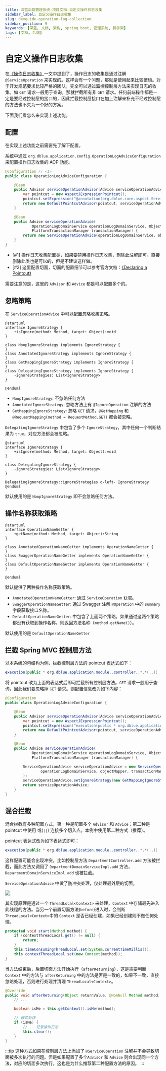 ```yaml
---
title: 深蓝后端管理系统-项目文档-自定义操作日志收集
sidebar_label: 自定义操作日志收集
slug: devguide-operation-log-collection
sidebar_position: 9
keywords: [深蓝, 文档, 架构, spring boot, 管理系统, 脚手架]
tags: [文档, 后端]
---
```


# 自定义操作日志收集

在[《操作日志收集》](/docs/project-docs/use/operation-log-collection)一文中提到了，操作日志的收集是通过注解 `@ServiceOperation` 来实现的。这样会有一个问题，那就是使用起来比较繁琐。对于开发规范要求比较严格的团队，完全可以通过监控控制层方法来实现日志的收集。如 `GET` 请求一般用于查询，那就拦截所有非 `GET` 请求。任何前端操作都是一定是要经过控制层的接口的，因此拦截控制层接口在加上注解来补充不经过控制层的方法也不失为一个好的方案。

下面我们看怎么来实现上述功能。

## 配置

在实现上述功能之前需要先了解下配置。

系统中通过 `org.dblue.application.config.OperationLogAdviceConfiguration` 来配置操作日志收集的 AOP 功能。

```java
@Configuration // <1>
public class OperationLogAdviceConfiguration {

    @Bean
    public Advisor serviceOperationAdvisor(Advice serviceOperationAdvice) {
        var pointcut = new AspectJExpressionPointcut();
        pointcut.setExpression("@annotation(org.dblue.core.aspect.ServiceOperation)"); // <2>
        return new DefaultPointcutAdvisor(pointcut, serviceOperationAdvice);
    }

    @Bean
    public Advice serviceOperationAdvice(
            OperationLogDomainService operationLogDomainService, ObjectMapper objectMapper,
            PlatformTransactionManager transactionManager) {
        return new ServiceOperationAdvice(operationLogDomainService, objectMapper, transactionManager);
    }
}
```

- [#1] 操作日志收集配置类，如果要禁用操作日志收集，删除此注解即可。直接删除此类也是可以的，但是不建议这样做。
- [#2] 这里配置切面，切面的配置细节可以参考官方文档：[《Declaring a Pointcut》](https://docs.spring.io/spring-framework/reference/core/aop/ataspectj/pointcuts.html)

需要注意的是，这里的 `Advisor` 和 `Advice` 都是可以配置多个的。

## 忽略策略

在 `ServiceOperationAdvice` 中可以配置忽略收集策略。

```plantuml
@startuml
interface IgnoreStrategy {
    +isIgnore(method: Method, target: Object):void
}

class NoopIgnoreStrategy implements IgnoreStrategy {
}
class AnnotatedIgnoreStrategy implements IgnoreStrategy {
}
class GetMappingIgnoreStrategy implements IgnoreStrategy {
}
class DelegatingIgnoreStrategy implements IgnoreStrategy {
    -ignoreStrategies: List<IgnoreStrategy>
}

@enduml
```

- `NoopIgnoreStrategy`: 不忽略任何方法
- `AnnotatedIgnoreStrategy`: 忽略方法上有 `@IgnoreOperation` 注解的方法
- `GetMappingIgnoreStrategy`: 忽略 `GET` 请求，`@GetMapping` 和 `@RequestMapping(method = RequestMethod.GET)` 都会被忽略。

`DelegatingIgnoreStrategy` 中包含了多个 `IgnoreStrategy`，其中任何一个判断结果为 `true`，对应方法都会被忽略。

```plantuml
@startuml
interface IgnoreStrategy {
    +isIgnore(method: Method, target: Object):void
}

class DelegatingIgnoreStrategy {
    -ignoreStrategies: List<IgnoreStrategy>
}

DelegatingIgnoreStrategy::ignoreStrategies o-left- IgnoreStrategy
@enduml
```

默认使用的是 `NoopIgnoreStrategy` 即不会忽略任何方法。

## 操作名称获取策略

```plantuml
@startuml
interface OperationNameGetter {
    +getName(method: Method, target: Object):String
}

class AnnotatedOperationNameGetter implements OperationNameGetter {
}
class SwaggerOperationNameGetter implements OperationNameGetter {
}
class DefaultOperationNameGetter implements OperationNameGetter {
}

@enduml
```

默认提供了两种操作名称获取策略。

- `AnnotatedOperationNameGetter`: 通过 `ServiceOperation` 获取。
- `SwaggerOperationNameGetter`: 通过 Swagger 注解 `@Operation` 中的 `summary` 字段获取接口名称。
- `DefaultOperationNameGetter`: 中包含了上面两个策略，如果通过这两个策略都没有获取到操作名称，则返回方法名称（`method.getName()`）。

默认使用的是 `DefaultOperationNameGetter`

## 拦截 Spring MVC 控制层方法

以本系统的包结构为例，拦截控制层方法的 pointcut 表达式如下：

```java
execution(public * org.dblue.application.module..controller..*.*(..))
```

将 pointcut 改为上面的表达式后即可拦截所有控制层方法。`GET` 请求一般用于查询，因此我们要忽略掉 `GET` 请求。则配置信息改为如下内容：

```java
@Configuration
public class OperationLogAdviceConfiguration {

    @Bean
    public Advisor serviceOperationAdvisor(Advice serviceOperationAdvice) {
        var pointcut = new AspectJExpressionPointcut();
        pointcut.setExpression("execution(public * org.dblue.application.module..controller..*.*(..))");
        return new DefaultPointcutAdvisor(pointcut, serviceOperationAdvice);
    }

    @Bean
    public Advice serviceOperationAdvice(
            OperationLogDomainService operationLogDomainService, ObjectMapper objectMapper,
            PlatformTransactionManager transactionManager) {

        ServiceOperationAdvice serviceOperationAdvice = new ServiceOperationAdvice(
                operationLogDomainService, objectMapper, transactionManager
        );
        serviceOperationAdvice.setIgnoreStrategy(new GetMappingIgnoreStrategy());
        return serviceOperationAdvice;
    }
}
```
## 混合拦截

混合拦截有多种配置方式，第一种是配置多个 `Advisor` 和 `Advice`；第二种是 pointcut 中使用 或(`||`) 连接多个切入点。本例中使用第二种方式（推荐）。

pointcut 表达式改为如下表达式即可：

```java
execution(public * org.dblue.application.module..controller..*.*(..)) || @annotation(org.dblue.core.aspect.ServiceOperation)
```

这样配置可能会出现冲突，比如控制层方法 `DepartmentController.add` 方法被拦截，而此方法又调用了 `DepartmentDomainServiceImpl.add` 方法，`DepartmentDomainServiceImpl.add` 也被拦截。

`ServiceOperationAdvice` 中做了防冲突处理，仅处理最外层的切面。

![](/img/docs/developer-guide/AdviceNesting.svg)

其实现原理是通过一个 `ThreadLocal<Context>` 来处理，`Context` 中存储最先进入此线程的方法。当另一个前置切面方法(`before`)进入时，会判断`ThreadLocal<Context>`中的 `Context` 是否已经创建，如果已经创建则不做任何处理。

```java {6}
protected void start(Method method) {
    if (contextThreadLocal.get() != null) {
        return;
    }
    this.timeConsumingThreadLocal.set(System.currentTimeMillis());
    this.contextThreadLocal.set(new Context(method));
}
```

当方法结束后，后置切面方法开始执行（`afterReturning`），这是需要判断 `Context` 中的方法与 `afterReturning` 中的方法是否是一致的，如果不一致，直接忽略处理，否则进行处理并清理 `ThreadLocal<Context>`。

```java {5,8}
@Override
public void afterReturning(Object returnValue, @NonNull Method method, @NonNull Object[] args, Object target) {
    // ...

    boolean isMe = this.getContext().isMe(method);

    // 嵌套处理
    if (isMe) {
        // ...记录操作日志
        this.clear();
    }
}
```

:::tip
这种方式如果在控制层方法上添加了 `@ServiceOperation` 注解并不会导致切面被多次执行的问题。但是如果配置了多个`Advisor` 和 `Advice` 则会出现同一个方法，对应的切面多次执行。这也是为什么推荐第二种配置方法的原因。
:::
